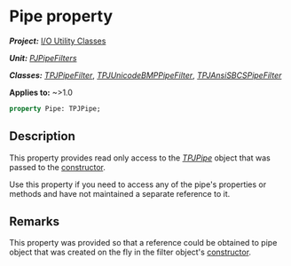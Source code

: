 # Pipe property

***Project:*** [I/O Utility Classes](../API.md)

***Unit:*** [_PJPipeFilters_](./PJPipeFilters.md)

***Classes:*** [_TPJPipeFilter_](./TPJPipeFilter.md), [_TPJUnicodeBMPPipeFilter_](./TPJUnicodeBMPPipeFilter.md), [_TPJAnsiSBCSPipeFilter_](./TPJAnsiSBCSPipeFilter.md)

**Applies to:** ~>1.0

```pascal
property Pipe: TPJPipe;
```

## Description

This property provides read only access to the [_TPJPipe_](./TPJPipe.md) object that was passed to the [constructor](./TPJPipeFilter-Create.md).

Use this property if you need to access any of the pipe's properties or methods and have not maintained a separate reference to it.

## Remarks

This property was provided so that a reference could be obtained to pipe object that was created on the fly in the filter object's [constructor](./TPJPipeFilter-Create.md).
